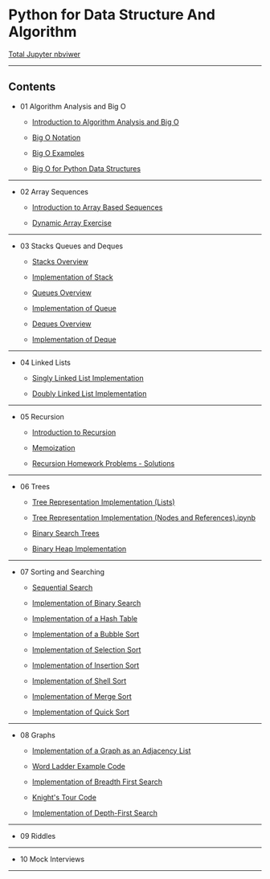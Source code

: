 # Python for Data Structure And Algorithm

[Total Jupyter nbviwer](http://nbviewer.jupyter.org/github/leehaesung/Python_for_Algorithms_Data_Structures/tree/master/)

***

## Contents

* 01 Algorithm Analysis and Big O
  * [Introduction to Algorithm Analysis and Big O](http://nbviewer.jupyter.org/github/leehaesung/Python_for_Algorithms_Data_Structures/blob/master/01_Algorithm_Analysis_and_BigO/Introduction%20to%20Algorithm%20Analysis%20and%20Big%20O%20.ipynb)

  * [Big O Notation](http://nbviewer.jupyter.org/github/leehaesung/Python_for_Algorithms_Data_Structures/blob/master/01_Algorithm_Analysis_and_BigO/Big%20O%20Notation.ipynb)
  
  * [Big O Examples](http://nbviewer.jupyter.org/github/leehaesung/Python_for_Algorithms_Data_Structures/blob/master/01_Algorithm_Analysis_and_BigO/Big%20O%20Examples%20.ipynb)
  
  * [Big O for Python Data Structures](http://nbviewer.jupyter.org/github/leehaesung/Python_for_Algorithms_Data_Structures/blob/master/01_Algorithm_Analysis_and_BigO/Big%20O%20for%20Python%20Data%20Structures.ipynb)
  
  

***
* 02 Array Sequences
  * [Introduction to Array Based Sequences](http://nbviewer.jupyter.org/github/leehaesung/Python_for_Algorithms_Data_Structures/blob/master/02_Array_Sequences/Introduction%20to%20Array%20Based%20Sequences.ipynb)
  
  * [Dynamic Array Exercise](http://nbviewer.jupyter.org/github/leehaesung/Python_for_Algorithms_Data_Structures/blob/master/02_Array_Sequences/Dynamic%20Array%20Exercise.ipynb)
  
 

***
* 03 Stacks Queues and Deques
  * [Stacks Overview](http://nbviewer.jupyter.org/github/leehaesung/Python_for_Algorithms_Data_Structures/blob/master/03_Stacks_Queues_and_Deques/Stacks%20Overview.ipynb)
  
  * [Implementation of Stack](http://nbviewer.jupyter.org/github/leehaesung/Python_for_Algorithms_Data_Structures/blob/master/03_Stacks_Queues_and_Deques/Implementation%20of%20Stack.ipynb)
  
  * [Queues Overview](http://nbviewer.jupyter.org/github/leehaesung/Python_for_Algorithms_Data_Structures/blob/master/03_Stacks_Queues_and_Deques/Queues%20Overview.ipynb)
  
  * [Implementation of Queue](http://nbviewer.jupyter.org/github/leehaesung/Python_for_Algorithms_Data_Structures/blob/master/03_Stacks_Queues_and_Deques/Implementation%20of%20Queue.ipynb)
  
  * [Deques Overview](http://nbviewer.jupyter.org/github/leehaesung/Python_for_Algorithms_Data_Structures/blob/master/03_Stacks_Queues_and_Deques/Deques%20Overview.ipynb)
  
  * [Implementation of Deque](http://nbviewer.jupyter.org/github/leehaesung/Python_for_Algorithms_Data_Structures/blob/master/03_Stacks_Queues_and_Deques/Implementation%20of%20Deque.ipynb)


***
* 04 Linked Lists
  * [Singly Linked List Implementation](http://nbviewer.jupyter.org/github/leehaesung/Python_for_Algorithms_Data_Structures/blob/master/04_Linked_Lists/Singly%20Linked%20List%20Implementation.ipynb)
  
  * [Doubly Linked List Implementation](http://nbviewer.jupyter.org/github/leehaesung/Python_for_Algorithms_Data_Structures/blob/master/04_Linked_Lists/Doubly%20Linked%20List%20Implementation.ipynb)
  

***
* 05 Recursion
  * [Introduction to Recursion](http://nbviewer.jupyter.org/github/leehaesung/Python_for_Algorithms_Data_Structures/blob/master/05_Recursion/Introduction%20to%20Recursion.ipynb)
  
  * [Memoization](http://nbviewer.jupyter.org/github/leehaesung/Python_for_Algorithms_Data_Structures/blob/master/05_Recursion/Memoization.ipynb)
  
  * [Recursion Homework Problems - Solutions
](http://nbviewer.jupyter.org/github/leehaesung/Python_for_Algorithms_Data_Structures/blob/master/05_Recursion/Recursion%20Homework%20Example%20Problems%20-%20SOLUTIONS.ipynb)

  

***
* 06 Trees
  * [Tree Representation Implementation (Lists)](http://nbviewer.jupyter.org/github/leehaesung/Python_for_Algorithms_Data_Structures/blob/master/06_Trees/Tree%20Representation%20Implementation%20%28Lists%29.ipynb)
  
  * [Tree Representation Implementation (Nodes and References).ipynb](http://nbviewer.jupyter.org/github/leehaesung/Python_for_Algorithms_Data_Structures/blob/master/06_Trees/Tree%20Representation%20Implementation%20%28Nodes%20and%20References%29.ipynb)
  
  * [Binary Search Trees](http://nbviewer.jupyter.org/github/leehaesung/Python_for_Algorithms_Data_Structures/blob/master/06_Trees/Binary%20Search%20Trees.ipynb)
  
  * [Binary Heap Implementation](http://nbviewer.jupyter.org/github/leehaesung/Python_for_Algorithms_Data_Structures/blob/master/06_Trees/Binary%20Heap%20Implementation.ipynb)


***
* 07 Sorting and Searching
  * [Sequential Search](http://nbviewer.jupyter.org/github/leehaesung/Python_for_Algorithms_Data_Structures/blob/master/07_Sorting_and_Searching/Sequential%20Search.ipynb)
  
  * [Implementation of Binary Search](http://nbviewer.jupyter.org/github/leehaesung/Python_for_Algorithms_Data_Structures/blob/master/07_Sorting_and_Searching/Implementation%20of%20Binary%20Search.ipynb)
  
  * [Implementation of a Hash Table](http://nbviewer.jupyter.org/github/leehaesung/Python_for_Algorithms_Data_Structures/blob/master/07_Sorting_and_Searching/Implementation%20of%20a%20Hash%20Table.ipynb)
  
  * [Implementation of a Bubble Sort](http://nbviewer.jupyter.org/github/leehaesung/Python_for_Algorithms_Data_Structures/blob/master/07_Sorting_and_Searching/Implementation%20of%20Bubble%20Sort.ipynb)
  
  * [Implementation of Selection Sort](http://nbviewer.jupyter.org/github/leehaesung/Python_for_Algorithms_Data_Structures/blob/master/07_Sorting_and_Searching/Implementation%20of%20Selection%20Sort.ipynb)
  
  * [Implementation of Insertion Sort](http://nbviewer.jupyter.org/github/leehaesung/Python_for_Algorithms_Data_Structures/blob/master/07_Sorting_and_Searching/Implementation%20of%20Insertion%20Sort.ipynb)
  
  * [Implementation of Shell Sort](http://nbviewer.jupyter.org/github/leehaesung/Python_for_Algorithms_Data_Structures/blob/master/07_Sorting_and_Searching/Implementation%20of%20Shell%20Sort.ipynb)
  
  * [Implementation of Merge Sort](http://nbviewer.jupyter.org/github/leehaesung/Python_for_Algorithms_Data_Structures/blob/master/07_Sorting_and_Searching/Implementation%20of%20Merge%20Sort.ipynb)
  
  * [Implementation of Quick Sort](http://nbviewer.jupyter.org/github/leehaesung/Python_for_Algorithms_Data_Structures/blob/master/07_Sorting_and_Searching/Implementation%20of%20Quick%20Sort.ipynb)


***
* 08 Graphs
  * [Implementation of a Graph as an Adjacency List](http://nbviewer.jupyter.org/github/leehaesung/Python_for_Algorithms_Data_Structures/blob/master/08_Graphs/Implementation%20of%20Adjacency%20List.ipynb)
  
  * [Word Ladder Example Code](http://nbviewer.jupyter.org/github/leehaesung/Python_for_Algorithms_Data_Structures/blob/master/08_Graphs/Word%20Ladder%20Example%20Problem.ipynb)
  
  * [Implementation of Breadth First Search](http://nbviewer.jupyter.org/github/leehaesung/Python_for_Algorithms_Data_Structures/blob/master/08_Graphs/Implementation%20of%20Breadth%20First%20Search.ipynb)
  
  * [Knight's Tour Code](http://nbviewer.jupyter.org/github/leehaesung/Python_for_Algorithms_Data_Structures/blob/master/08_Graphs/Knight%27s%20Tour%20Example%20Problem.ipynb)
  
  * [Implementation of Depth-First Search](http://nbviewer.jupyter.org/github/leehaesung/Python_for_Algorithms_Data_Structures/blob/master/08_Graphs/Implementation%20of%20Depth%20First%20Search.ipynb)


***
* 09 Riddles


***
* 10 Mock Interviews


***
